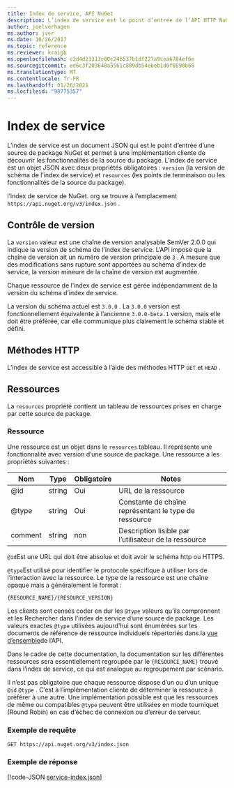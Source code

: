 ```yaml
---
title: Index de service, API NuGet
description: L’index de service est le point d’entrée de l’API HTTP NuGet et énumère les fonctionnalités du serveur.
author: joelverhagen
ms.author: jver
ms.date: 10/26/2017
ms.topic: reference
ms.reviewer: kraigb
ms.openlocfilehash: c2d4d23313c80c24b537b1df227a9cea6784ef6e
ms.sourcegitcommit: ee6c3f203648a5561c809db54ebeb1d0f0598b68
ms.translationtype: MT
ms.contentlocale: fr-FR
ms.lasthandoff: 01/26/2021
ms.locfileid: "98775357"
---
```

# <a name="service-index"></a>Index de service

L’index de service est un document JSON qui est le point d’entrée d’une source de package NuGet et permet à une implémentation cliente de découvrir les fonctionnalités de la source du package. L’index de service est un objet JSON avec deux propriétés obligatoires : `version` (la version de schéma de l’index de service) et `resources`  (les points de terminaison ou les fonctionnalités de la source du package).

l’index de service de NuGet. org se trouve à l’emplacement `https://api.nuget.org/v3/index.json` .

## <a name="versioning"></a>Contrôle de version

La `version` valeur est une chaîne de version analysable SemVer 2.0.0 qui indique la version de schéma de l’index de service. L’API impose que la chaîne de version ait un numéro de version principale de `3` . À mesure que des modifications sans rupture sont apportées au schéma d’index de service, la version mineure de la chaîne de version est augmentée.

Chaque ressource de l’index de service est gérée indépendamment de la version du schéma d’index de service.

La version du schéma actuel est `3.0.0` . La `3.0.0` version est fonctionnellement équivalente à l’ancienne `3.0.0-beta.1` version, mais elle doit être préférée, car elle communique plus clairement le schéma stable et défini.

## <a name="http-methods"></a>Méthodes HTTP

L’index de service est accessible à l’aide des méthodes HTTP `GET` et `HEAD` .

## <a name="resources"></a>Ressources

La `resources` propriété contient un tableau de ressources prises en charge par cette source de package.

### <a name="resource"></a>Ressource

Une ressource est un objet dans le `resources` tableau. Il représente une fonctionnalité avec version d’une source de package. Une ressource a les propriétés suivantes :

Nom          | Type   | Obligatoire | Notes
------------- | ------ | -------- | -----
@id           | string | Oui      | URL de la ressource
@type         | string | Oui      | Constante de chaîne représentant le type de ressource
comment       | string | non       | Description lisible par l’utilisateur de la ressource

`@id`Est une URL qui doit être absolue et doit avoir le schéma http ou HTTPS.

`@type`Est utilisé pour identifier le protocole spécifique à utiliser lors de l’interaction avec la ressource. Le type de la ressource est une chaîne opaque mais a généralement le format :

```
{RESOURCE_NAME}/{RESOURCE_VERSION}
```

Les clients sont censés coder en dur les `@type` valeurs qu’ils comprennent et les Rechercher dans l’index de service d’une source de package. Les valeurs exactes `@type` utilisées aujourd’hui sont énumérées sur les documents de référence de ressource individuels répertoriés dans la [vue d’ensemble](overview.md#resources-and-schema)de l’API.

Dans le cadre de cette documentation, la documentation sur les différentes ressources sera essentiellement regroupée par le `{RESOURCE_NAME}` trouvé dans l’index de service, ce qui est analogue au regroupement par scénario. 

Il n’est pas obligatoire que chaque ressource dispose d’un ou d’un unique `@id` `@type` . C’est à l’implémentation cliente de déterminer la ressource à préférer à une autre. Une implémentation possible est que les ressources de même ou compatibles `@type` peuvent être utilisées en mode tourniquet (Round Robin) en cas d’échec de connexion ou d’erreur de serveur.

### <a name="sample-request"></a>Exemple de requête

```
GET https://api.nuget.org/v3/index.json
```

### <a name="sample-response"></a>Exemple de réponse

[!code-JSON [service-index.json](./_data/service-index.json)]
